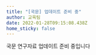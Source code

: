 ```yaml
---
title: "[국문] 업데이트 준비 중"
author: 교육팀
date: 2022-01-28T09:15:08.438Z
home_sticky: false
---
```

국문 연구자료 업데이트 준비 중입니다